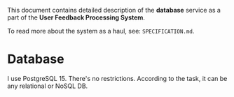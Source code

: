 This document contains  detailed description of the **database** service as a part of the **User Feedback Processing System**. 

To read more about the system as a haul, see: `SPECIFICATION.md`.

# Database

I use PostgreSQL 15. There's no restrictions. According to the task, it can be any relational or NoSQL DB.